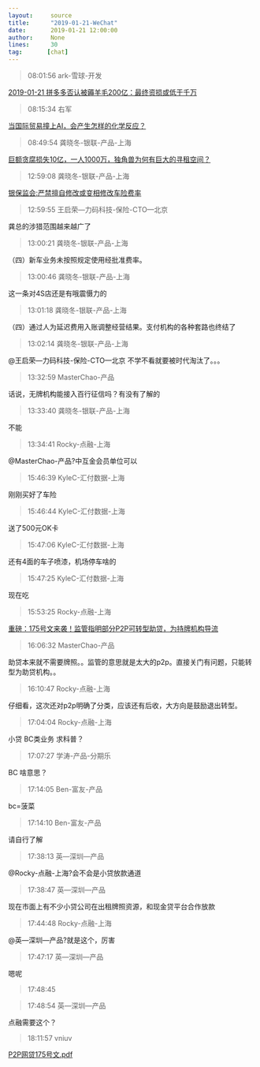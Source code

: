 ```yaml
---
layout:     source 
title:      "2019-01-21-WeChat"
date:       2019-01-21 12:00:00
author:     None
lines:      30 
tag:       [chat]
---
```

> 08:01:56  ark-雪球-开发  
   
[2019-01-21 拼多多否认被薅羊毛200亿：最终资损或低于千万
](http://mp.weixin.qq.com/s?__biz=MzU4Mzc5NTAzNQ==&amp;amp;amp;mid=2247483837&amp;amp;amp;idx=1&amp;amp;amp;sn=71339d748ec98da535061a4d1908c94a&amp;amp;amp;chksm=fda2e989cad5609f930fa35f3c9b1167ee9920316559a7e841cf5557cb7e676413501f53d06d&amp;amp;amp;mpshare=1&amp;amp;amp;scene=1&amp;amp;amp;srcid=0121qPUh7sodIYmYSzOBdPwL#rd)  
   
> 08:15:34  右军  
   
[当国际贸易撞上AI，会产生怎样的化学反应？
](http://mp.weixin.qq.com/s?__biz=MzIxMzEzMjM5NQ==&amp;amp;amp;mid=2651031193&amp;amp;amp;idx=1&amp;amp;amp;sn=d92662750d2196cbead4080b04b2b595&amp;amp;amp;chksm=8c4c539dbb3bda8b85e9c3b48a4e31f78ce899d1491fdb77faaa8f78aea3c089013ea2b94069&amp;amp;amp;mpshare=1&amp;amp;amp;scene=1&amp;amp;amp;srcid=01212xSWtn482oESjdbVUGwy#rd)  
   
> 08:49:54  龚晓冬-银联-产品-上海  
   
[巨额贪腐损失10亿，一人1000万，独角兽为何有巨大的寻租空间？
](http://mp.weixin.qq.com/s?__biz=MzU1MTA2NDE2OQ==&amp;amp;amp;mid=2247494508&amp;amp;amp;idx=1&amp;amp;amp;sn=bcb8e628ced11d94349d637ed3191b37&amp;amp;amp;chksm=fb95ac6acce2257c82de4a1bf9224e98d8fd6ad34f13eb6415cd0cda25b6e66dfd9a9fbb4481&amp;amp;amp;mpshare=1&amp;amp;amp;scene=1&amp;amp;amp;srcid=0121iIMiFvOMKpvPHJXoA01N#rd)  
   
> 12:59:08  龚晓冬-银联-产品-上海  
   
[银保监会:严禁擅自修改或变相修改车险费率
](https://c.m.163.com/news/a/E61QA8RB00258105.html?spss=newsapp)  
   
> 12:59:55  王启荣—力码科技-保险-CTO—北京  
   
龚总的涉猎范围越来越广了  
   
> 13:00:21  龚晓冬-银联-产品-上海  
   
（四）新车业务未按照规定使用经批准费率。  
   
> 13:00:46  龚晓冬-银联-产品-上海  
   
这一条对4S店还是有哦震慑力的  
   
> 13:01:18  龚晓冬-银联-产品-上海  
   
（四）通过人为延迟费用入账调整经营结果。支付机构的各种套路也终结了  
   
> 13:02:14  龚晓冬-银联-产品-上海  
   
@王启荣—力码科技-保险-CTO—北京 不学不看就要被时代淘汰了。。。  
   
> 13:32:59  MasterChao-产品  
   
话说，无牌机构能接入百行征信吗？有没有了解的  
   
> 13:33:40  龚晓冬-银联-产品-上海  
   
不能  
   
> 13:34:41  Rocky-点融-上海  
   
@MasterChao-产品?中互金会员单位可以  
   
> 15:46:39  KyleC-汇付数据-上海  
   
刚刚买好了车险  
   
> 15:46:44  KyleC-汇付数据-上海  
   
送了500元OK卡  
   
> 15:47:06  KyleC-汇付数据-上海  
   
还有4面的车子喷漆，机场停车啥的  
   
> 15:47:25  KyleC-汇付数据-上海  
   
现在吃  
   
> 15:53:25  Rocky-点融-上海  
   
[重磅：175号文来袭！监管指明部分P2P可转型助贷，为持牌机构导流
](http://mp.weixin.qq.com/s?__biz=MzU3MjE2NzQ4Mg==&amp;amp;amp;mid=2247491389&amp;amp;amp;idx=1&amp;amp;amp;sn=0b0ddc9394afc3dbdc7a406c17671273&amp;amp;amp;chksm=fcd45b68cba3d27e16f137379fde123fea9d609ed169051cba2d21eb88163a8baa6c722297c7&amp;amp;amp;mpshare=1&amp;amp;amp;scene=1&amp;amp;amp;srcid=0121fWcJD9tLaEmja5H4Yygi#rd)  
   
> 16:06:32  MasterChao-产品  
   
助贷本来就不需要牌照。。监管的意思就是太大的p2p。直接关门有问题，只能转型为助贷机构。。  
   
> 16:10:47  Rocky-点融-上海  
   
仔细看，这次还对p2p明确了分类，应该还有后收，大方向是鼓励退出转型。  
   
> 17:04:04  Rocky-点融-上海  
   
小贷 BC类业务 求科普？  
   
> 17:07:27  学涛-产品-分期乐  
   
BC 啥意思？  
   
> 17:14:05  Ben-富友-产品  
   
bc=菠菜  
   
> 17:14:10  Ben-富友-产品  
   
请自行了解  
   
> 17:38:13  英—深圳—产品  
   
@Rocky-点融-上海?会不会是小贷放款通道  
   
> 17:38:47  英—深圳—产品  
   
现在市面上有不少小贷公司在出租牌照资源，和现金贷平台合作放款  
   
> 17:44:48  Rocky-点融-上海  
   
@英—深圳—产品?就是这个，厉害  
   
> 17:47:17  英—深圳—产品  
   
嗯呢  
   
> 17:48:45    
   
> 17:48:54  英—深圳—产品  
   
点融需要这个？  
   
> 18:11:57  vniuv  
   
[P2P网贷175号文.pdf
]()  
   
